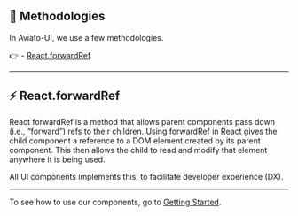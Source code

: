 ## 📖 Methodologies

In Aviato-UI, we use a few methodologies.

👉 - [React.forwardRef](https://blog.logrocket.com/cleaning-up-the-dom-with-forwardref-in-react/).

---

## ⚡️ React.forwardRef

React forwardRef is a method that allows parent components pass down (i.e., “forward”) refs to their children. Using forwardRef in React gives the child component a reference to a DOM element created by its parent component. This then allows the child to read and modify that element anywhere it is being used.

All UI components implements this, to facilitate developer experience (DX).

---

To see how to use our components, go to [Getting Started](./getting-started.md).
